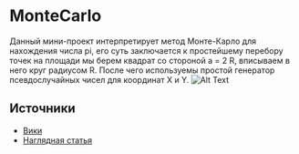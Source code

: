 # MonteCarlo

Данный мини-проект интерпретирует метод Монте-Карло для нахождения числа pi, его суть заключается к простейшему перебору точек на площади мы берем квадрат со стороной a = 2 R, вписываем в него круг радиусом R. После чего используемы простой генератор псевдослучайных чисел для координат X и Y.
![Alt Text](https://upload.wikimedia.org/wikipedia/commons/8/84/Pi_30K.gif)


## Источники

 - [Вики](https://ru.wikipedia.org/wiki/Метод_Монте-Карло)
 - [Наглядная статья](https://www.geeksforgeeks.org/estimating-value-pi-using-monte-carlo/)


